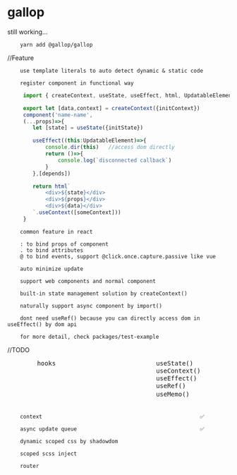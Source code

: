 # gallop

still working...

        yarn add @gallop/gallop

//Feature

        use template literals to auto detect dynamic & static code

        register component in functional way

```ts
     import { createContext, useState, useEffect, html, UpdatableElement } from '@gallop/gallop'

     export let [data,context] = createContext({initContext})
     component('name-name',
     (...props)=>{
        let [state] = useState({initState})

        useEffect((this:UpdatableElement)=>{
            console.dir(this)   //access dom directly
            return ()=>{
                console.log(`disconnected callback`)
            }
        },[depends])

        return html`
            <div>${state}</div>
            <div>${props}</div>
            <div>${data}</div>
        `.useContext([someContext]))
     }
```

        common feature in react

        : to bind props of component
        . to bind attributes
        @ to bind events, support @click.once.capture.passive like vue

        auto minimize update

        support web components and normal component

        built-in state management solution by createContext()

        naturally support async component by import()

        dont need useRef() because you can directly access dom in useEffect() by dom api

        for more detail, check packages/test-example
//TODO

<p>
<pre>
        hooks                           useState()               ✅
                                        useContext()             ✅
                                        useEffect()              ✅
                                        useRef()                 ❌
                                        useMemo()                ❓

        context                                                  ✅

        async update queue                                       ✅

        dynamic scoped css by shadowdom

        scoped scss inject

        router
</pre>
</p>